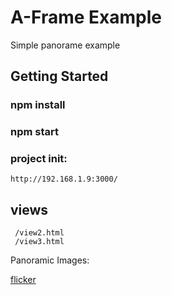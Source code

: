 # A-Frame Example

Simple panorame example


## Getting Started

### npm install
### npm start


### project init:
    http://192.168.1.9:3000/

## views

   
     /view2.html
     /view3.html
     
     
 Panoramic Images:
 
 [flicker](https://www.flickr.com/search/?text=equirectangular&license=4%2C5%2C9%2C10)

